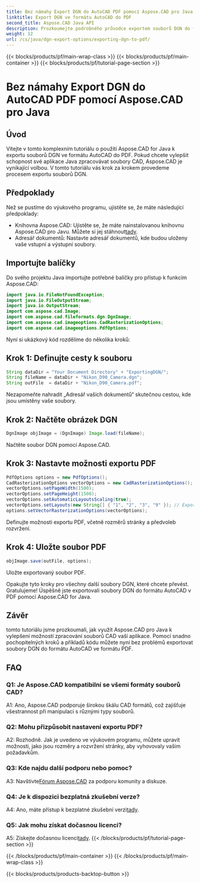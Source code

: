 ```yaml
---
title: Bez námahy Export DGN do AutoCAD PDF pomocí Aspose.CAD pro Java
linktitle: Export DGN ve formátu AutoCAD do PDF
second_title: Aspose.CAD Java API
description: Prozkoumejte podrobného průvodce exportem souborů DGN do formátu AutoCAD ve formátu PDF pomocí Aspose.CAD for Java. Zvyšte bez námahy možnosti zpracování CAD vaší aplikace Java.
weight: 12
url: /cs/java/dgn-export-options/exporting-dgn-to-pdf/
---
```


{{< blocks/products/pf/main-wrap-class >}}
{{< blocks/products/pf/main-container >}}
{{< blocks/products/pf/tutorial-page-section >}}

# Bez námahy Export DGN do AutoCAD PDF pomocí Aspose.CAD pro Java

## Úvod

Vítejte v tomto komplexním tutoriálu o použití Aspose.CAD for Java k exportu souborů DGN ve formátu AutoCAD do PDF. Pokud chcete vylepšit schopnost své aplikace Java zpracovávat soubory CAD, Aspose.CAD je vynikající volbou. V tomto tutoriálu vás krok za krokem provedeme procesem exportu souborů DGN.


## Předpoklady
Než se pustíme do výukového programu, ujistěte se, že máte následující předpoklady:
-  Knihovna Aspose.CAD: Ujistěte se, že máte nainstalovanou knihovnu Aspose.CAD pro Javu. Můžete si jej stáhnout[tady](https://releases.aspose.com/cad/java/).
- Adresář dokumentů: Nastavte adresář dokumentů, kde budou uloženy vaše vstupní a výstupní soubory.

## Importujte balíčky

Do svého projektu Java importujte potřebné balíčky pro přístup k funkcím Aspose.CAD:

```java
import java.io.FileNotFoundException;
import java.io.FileOutputStream;
import java.io.OutputStream;
import com.aspose.cad.Image;
import com.aspose.cad.fileformats.dgn.DgnImage;
import com.aspose.cad.imageoptions.CadRasterizationOptions;
import com.aspose.cad.imageoptions.PdfOptions;
```

Nyní si ukázkový kód rozdělíme do několika kroků:

## Krok 1: Definujte cesty k souboru

```java
String dataDir = "Your Document Directory" + "ExportingDGN/";
String fileName = dataDir + "Nikon_D90_Camera.dgn";
String outFile  = dataDir + "Nikon_D90_Camera.pdf";
```

Nezapomeňte nahradit „Adresář vašich dokumentů“ skutečnou cestou, kde jsou umístěny vaše soubory.

## Krok 2: Načtěte obrázek DGN

```java
DgnImage objImage = (DgnImage) Image.load(fileName);
```

Načtěte soubor DGN pomocí Aspose.CAD.

## Krok 3: Nastavte možnosti exportu PDF

```java
PdfOptions options = new PdfOptions();
CadRasterizationOptions vectorOptions = new CadRasterizationOptions();
vectorOptions.setPageWidth(1500);
vectorOptions.setPageHeight(1500);
vectorOptions.setAutomaticLayoutsScaling(true);
vectorOptions.setLayouts(new String[] { "1", "2", "3", "9" }); // Export konkrétních pohledů
options.setVectorRasterizationOptions(vectorOptions);
```

Definujte možnosti exportu PDF, včetně rozměrů stránky a předvoleb rozvržení.

## Krok 4: Uložte soubor PDF

```java
objImage.save(outFile, options);
```

Uložte exportovaný soubor PDF.

Opakujte tyto kroky pro všechny další soubory DGN, které chcete převést. Gratulujeme! Úspěšně jste exportovali soubory DGN do formátu AutoCAD v PDF pomocí Aspose.CAD for Java.

## Závěr

tomto tutoriálu jsme prozkoumali, jak využít Aspose.CAD pro Java k vylepšení možností zpracování souborů CAD vaší aplikace. Pomocí snadno pochopitelných kroků a příkladů kódu můžete nyní bez problémů exportovat soubory DGN do formátu AutoCAD ve formátu PDF.

## FAQ

### Q1: Je Aspose.CAD kompatibilní se všemi formáty souborů CAD?

A1: Ano, Aspose.CAD podporuje širokou škálu CAD formátů, což zajišťuje všestrannost při manipulaci s různými typy souborů.

### Q2: Mohu přizpůsobit nastavení exportu PDF?

A2: Rozhodně. Jak je uvedeno ve výukovém programu, můžete upravit možnosti, jako jsou rozměry a rozvržení stránky, aby vyhovovaly vašim požadavkům.

### Q3: Kde najdu další podporu nebo pomoc?

 A3: Navštivte[Fórum Aspose.CAD](https://forum.aspose.com/c/cad/19) za podporu komunity a diskuze.

### Q4: Je k dispozici bezplatná zkušební verze?

 A4: Ano, máte přístup k bezplatné zkušební verzi[tady](https://releases.aspose.com/).

### Q5: Jak mohu získat dočasnou licenci?

 A5: Získejte dočasnou licenci[tady](https://purchase.aspose.com/temporary-license/).
{{< /blocks/products/pf/tutorial-page-section >}}

{{< /blocks/products/pf/main-container >}}
{{< /blocks/products/pf/main-wrap-class >}}

{{< blocks/products/products-backtop-button >}}
